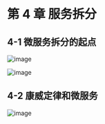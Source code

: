# 第 4 章 服务拆分

## 4-1 微服务拆分的起点

![image](https://img.mukewang.com/szimg/5bd28fa800014b1119201080.jpg)

![image](https://img.mukewang.com/szimg/5bd28f7f0001a30f19201080.jpg)

## 4-2 康威定律和微服务

![image](https://img.mukewang.com/szimg/5cd599c90001c7bc19201080.jpg)